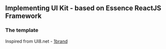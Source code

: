 ## Implementing UI Kit - based on Essence ReactJS Framework

### The template
Inspired from UI8.net - [1brand](https://ui8.net/products/onebrand-ui-kit)
